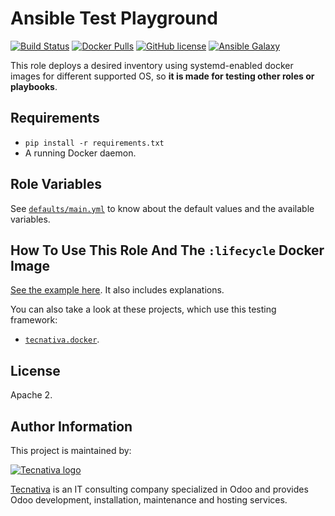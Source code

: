 # Ansible Test Playground

[![Build Status](https://travis-ci.org/Tecnativa/ansible-test-playground.svg?branch=master)](https://travis-ci.org/Tecnativa/ansible-test-playground)
[![Docker Pulls](https://img.shields.io/docker/pulls/tecnativa/ansible-test-playground.svg)](https://hub.docker.com/r/tecnativa/ansible-test-playground)
[![GitHub license](https://img.shields.io/github/license/Tecnativa/ansible-test-playground.svg)](https://github.com/Tecnativa/ansible-test-playground/blob/master/LICENSE)
[![Ansible Galaxy](https://img.shields.io/badge/ansible--galaxy-tecnativa.ansible__test__playground-blue.svg)][galaxy]

This role deploys a desired inventory using systemd-enabled docker images for
different supported OS, so **it is made for testing other roles or playbooks**.

## Requirements

- `pip install -r requirements.txt`
- A running Docker daemon.

## Role Variables

See [`defaults/main.yml`][defaults] to know about the default values and the
available variables.

## How To Use This Role And The `:lifecycle` Docker Image

[See the example here][testdir]. It also includes explanations.

You can also take a look at these projects, which use this testing framework:

- [`tecnativa.docker`](https://github.com/Tecnativa/ansible-role-docker).

## License

Apache 2.

## Author Information

This project is maintained by:

[![Tecnativa logo](https://www.tecnativa.com/logo.png "Tecnativa")][Tecnativa]

[Tecnativa][] is an IT consulting company specialized in Odoo and provides Odoo
development, installation, maintenance and hosting services.

[defaults]: https://github.com/Tecnativa/ansible-test-playground/tree/master/defaults/main.yml
[galaxy]: https://galaxy.ansible.com/yajo/ansible_test_playground
[inventory]: https://github.com/Tecnativa/ansible-test-playground/tree/master/tests/inventory.cfg
[Tecnativa]: https://www.tecnativa.com/
[testdir]: https://github.com/Tecnativa/ansible-test-playground/tree/master/tests
